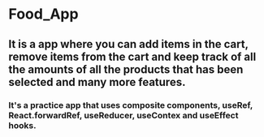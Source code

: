 # Food_App

## It is a app where you can add items in the cart, remove items from the cart and keep track of all the amounts of all the products that has been selected and many more features.

### It's a practice app that uses composite components, useRef, React.forwardRef, useReducer, useContex and useEffect hooks.
